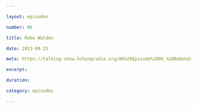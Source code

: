 ```yaml
---

layout: episodes

number: 86

title: Robo Walden

date: 2013-09-25

meta: https://talking-show.kchungradio.org/86%20Episode%2086_%20Robo%20Walden.mp3

excerpt: 

duration: 

category: episodes

---
```


